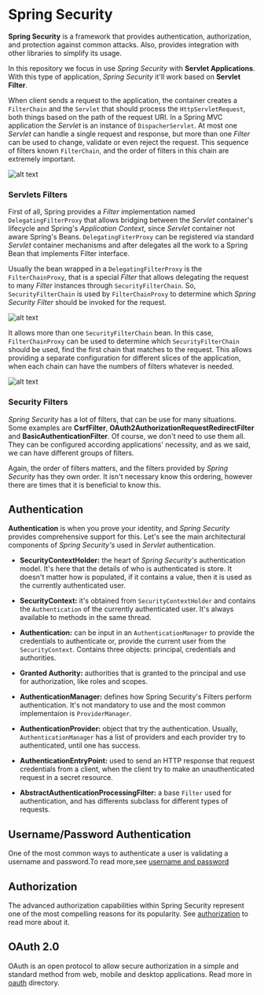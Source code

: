 # Spring Security

**Spring Security** is a framework that provides authentication, authorization, and protection against common attacks.
Also, provides integration with other libraries to simplify its usage.

In this repository we focus in use _Spring Security_ with **Servlet Applications**. With this type of application, _Spring Security_ it'll work based on **Servlet Filter**.
 
When client sends a request to the application, the container creates a `FilterChain` and the `Servlet` that should process the `HttpServletRequest`, both things based on the path of the request URI.
In a Spring MVC application the _Servlet_ is an instance of `DispacherServlet`. 
At most one _Servlet_ can handle a single request and response, but more than one _Filter_ can be used to change, validate or even reject the request. 
This sequence of filters known `FilterChain`, and the order of filters in this chain are extremely important. 

![alt text](https://docs.spring.io/spring-security/site/docs/5.4.1/reference/html5/images/servlet/architecture/filterchain.png "Filter Chain")

### Servlets Filters

First of all, Spring provides a _Filter_ implementation named `DelegatingFilterProxy` that allows bridging between the _Servlet_ container's lifecycle and Spring's _Application Context_, since _Servlet_ container not aware Spring's Beans. 
`DelegatingFiterProxy` can be registered via standard _Servlet_ container mechanisms and after delegates all the work to a Spring Bean that implements Filter interface.

Usually the bean wrapped in a `DelegatingFilterProxy` is the `FilterChainProxy`, that is a special _Filter_ that allows delegating the request to many _Filter_ instances through `SecurityFilterChain`.
So, `SecurityFilterChain` is used by `FilterChainProxy` to determine which _Spring Security Filter_ should be invoked for the request.

![alt text](https://docs.spring.io/spring-security/site/docs/5.4.1/reference/html5/images/servlet/architecture/securityfilterchain.png "Sequence show DelegatingFilterProxy, his FilterChainProxy and the SecurityFilterChain")

It allows more than one `SecurityFilterChain` bean. In this case, `FilterChainProxy` can be used to determine which `SecurityFilterChain` should be used, find the first chain that matches to the request. 
This allows providing a separate configuration for different slices of the application, when each chain can have the numbers of filters whatever is needed.

![alt text](https://docs.spring.io/spring-security/site/docs/5.4.1/reference/html5/images/servlet/architecture/multi-securityfilterchain.png "Multiple Security Filter Chain")
      
### Security Filters

_Spring Security_ has a lot of filters, that can be use for many situations. Some examples are **CsrfFilter**, **OAuth2AuthorizationRequestRedirectFilter** and **BasicAuthenticationFilter**. 
Of course, we don't need to use them all. They can be configured according applications' necessity, and as we said, we can have different groups of filters.

Again, the order of filters matters, and the filters provided by _Spring Security_ has they own order. 
It isn't necessary know this ordering, however there are times that it is beneficial to know this.

## Authentication

**Authentication** is when you prove your identity, and _Spring Security_ provides comprehensive support for this. Let's see the main architectural components of _Spring Security's_ used in _Servlet_ authentication.

* **SecurityContextHolder:** the heart of _Spring Security's_ authentication model. It's here that the details of who is authenticated is store. 
It doesn't matter how is populated, if it contains a value, then it is used as the currently authenticated user.

* **SecurityContext:**  it's obtained from `SecurityContextHolder` and contains the  `Authentication` of the currently authenticated user. It's always available to methods in the same thread.

* **Authentication:** can be input in an `AuthenticationManager` to provide the credentials to authenticate or, provide the current user from the `SecurityContext`. Contains three objects: principal, credentials and authorities.

* **Granted Authority:** authorities that is granted to the principal and use for authorization, like roles and scopes.

* **AuthenticationManager:** defines how Spring Security's Filters perform authentication. It's not mandatory to use and the most common implementaion is `ProviderManager`.

* **AuthenticationProvider:** object that try the authentication. Usually, `AuthenticationManager` has a list of providers and each provider try to authenticated, until one has success.

* **AuthenticationEntryPoint:** used to send an HTTP response that request credentials from a client, when the client try to make an unauthenticated request in a secret resource. 

* **AbstractAuthenticationProcessingFilter:** a base `Filter` used for authentication, and has differents subclass for different types of requests.

## Username/Password Authentication

One of the most common ways to authenticate a user is validating a username and password.To read more,see [username and password](username-password-authentication/README.md)

## Authorization

The advanced authorization capabilities within Spring Security represent one of the most compelling reasons for its popularity. See [authorization](authorization/README.md) to read more about it.

## OAuth 2.0

OAuth is an open protocol to allow secure authorization in a simple and standard method from web, mobile and desktop applications. Read more in [oauth](oauth/README.md) directory.


    
